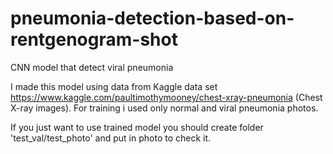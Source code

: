 # pneumonia-detection-based-on-rentgenogram-shot
CNN model that detect viral pneumonia

I made this model using data from Kaggle data set  https://www.kaggle.com/paultimothymooney/chest-xray-pneumonia (Chest X-ray images).
For training i used only normal  and viral pneumonia photos.

If you just want to use trained model you should create folder 'test_val/test_photo' and put in photo to check it.

